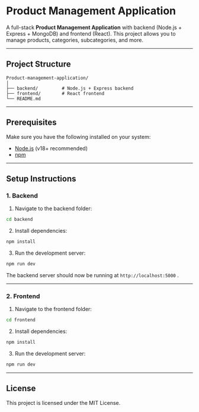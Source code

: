 # Product Management Application

A full-stack **Product Management Application** with backend (Node.js + Express + MongoDB) and frontend (React). This project allows you to manage products, categories, subcategories, and more.

---

## Project Structure

```
Product-management-application/
│
├── backend/         # Node.js + Express backend
├── frontend/        # React frontend
└── README.md
```

---

## Prerequisites

Make sure you have the following installed on your system:

* [Node.js](https://nodejs.org/en/) (v18+ recommended)
* [npm](https://www.npmjs.com/)


---

## Setup Instructions

### 1. Backend

1. Navigate to the backend folder:

```bash
cd backend
```

2. Install dependencies:

```bash
npm install
```

3. Run the development server:

```bash
npm run dev
```

The backend server should now be running at `http://localhost:5000` .

---

### 2. Frontend

1. Navigate to the frontend folder:

```bash
cd frontend
```

2. Install dependencies:

```bash
npm install
```

3. Run the development server:

```bash
npm run dev
```

---

## License

This project is licensed under the MIT License.
